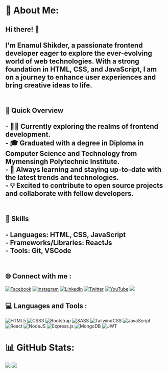 # 💫 About Me:
## Hi there! 👋<br><br>I'm Enamul Shikder, a passionate frontend developer eager to explore the ever-evolving world of web technologies. With a strong foundation in HTML, CSS, and JavaScript, I am on a journey to enhance user experiences and bring creative ideas to life.<br><br>

## 🚀 Quick Overview<br><br>- 👨‍💻 Currently exploring the realms of frontend development.<br>- 🎓 Graduated with a degree in Diploma in Computer Science and Technology from Mymensingh Polytechnic Institute.<br>- 🌱 Always learning and staying up-to-date with the latest trends and technologies.<br>- 💡 Excited to contribute to open source projects and collaborate with fellow developers.<br><br>

## 🔧 Skills<br><br>- **Languages:** HTML, CSS, JavaScript<br>- **Frameworks/Libraries:** ReactJs <br>- **Tools:** Git, VSCode <br><br>


## 🌐 Connect with me :

[![Facebook](https://camo.githubusercontent.com/2d1ffa69dd491ebeca01b2098cf8233dd09950ff5895abccd5b455ca442abc59/68747470733a2f2f696d672e736869656c64732e696f2f62616467652f46616365626f6f6b2d3138373746323f7374796c653d666f722d7468652d6261646765266c6f676f3d66616365626f6f6b266c6f676f436f6c6f723d7768697465)](https://facebook.com/devenamulshikder) [![Instagram](https://img.shields.io/badge/-Instagram-%23E4405F?style=for-the-badge&logo=instagram&logoColor=white)](https://instagram.com/devenamulshikder) [![LinkedIn](https://img.shields.io/badge/-LinkedIn-%230077B5?style=for-the-badge&logo=linkedin&logoColor=white)](https://linkedin.com/in/devenamulshikder) [![Twitter](https://img.shields.io/badge/Twitter-%231DA1F2?style=for-the-badge&logo=Twitter&logoColor=white)](https://twitter.com/devenamulshikder) [![YouTube](https://img.shields.io/badge/YouTube-%23FF0000?style=for-the-badge&logo=YouTube&logoColor=white)](https://www.youtube.com/@devenamulshikder) [![](https://visitcount.itsvg.in/api?id=devenamulshikder&icon=5&color=6)](https://visitcount.itsvg.in)

## 💻 Languages and Tools :

![HTML5](https://img.shields.io/badge/html5-%23E34F26.svg?style=for-the-badge&logo=html5&logoColor=white) ![CSS3](https://img.shields.io/badge/css3-%231572B6.svg?style=for-the-badge&logo=css3&logoColor=white) ![Bootstrap](https://img.shields.io/badge/bootstrap-%23563D7C.svg?style=for-the-badge&logo=bootstrap&logoColor=white) ![SASS](https://img.shields.io/badge/SASS-hotpink.svg?style=for-the-badge&logo=SASS&logoColor=white) ![TailwindCSS](https://img.shields.io/badge/tailwindcss-%2338B2AC.svg?style=for-the-badge&logo=tailwind-css&logoColor=white) ![JavaScript](https://img.shields.io/badge/javascript-%23323330.svg?style=for-the-badge&logo=javascript&logoColor=%23F7DF1E) ![React](https://img.shields.io/badge/react-%2320232a.svg?style=for-the-badge&logo=react&logoColor=%2361DAFB) ![NodeJS](https://img.shields.io/badge/node.js-6DA55F?style=for-the-badge&logo=node.js&logoColor=white) ![Express.js](https://img.shields.io/badge/express.js-%23404d59.svg?style=for-the-badge&logo=express&logoColor=%2361DAFB) ![MongoDB](https://img.shields.io/badge/MongoDB-%234ea94b.svg?style=for-the-badge&logo=mongodb&logoColor=white) ![JWT](https://img.shields.io/badge/JWT-black?style=for-the-badge&logo=JSON%20web%20tokens)

# 📊 GitHub Stats:
![](https://github-readme-stats.vercel.app/api?username=devenamulshikder&theme=tokyonight&hide_border=false&include_all_commits=false&count_private=false)
![](https://github-readme-stats.vercel.app/api/top-langs/?username=devenamulshikder&theme=tokyonight&hide_border=false&include_all_commits=false&count_private=false&layout=compact)